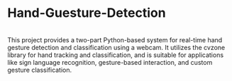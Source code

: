 # Hand-Guesture-Detection
<Br>
This project provides a two-part Python-based system for real-time hand gesture detection and classification using a webcam. It utilizes the cvzone library for hand tracking and classification, and is suitable for applications like sign language recognition, gesture-based interaction, and custom gesture classification.
